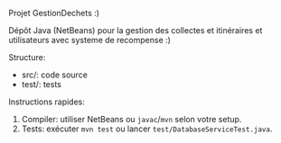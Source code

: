 Projet GestionDechets :)

Dépôt Java (NetBeans) pour la gestion des collectes et itinéraires et utilisateurs avec systeme de recompense :)

Structure:
- src/: code source
- test/: tests

Instructions rapides:
1. Compiler: utiliser NetBeans ou `javac`/`mvn` selon votre setup.
2. Tests: exécuter `mvn test` ou lancer `test/DatabaseServiceTest.java`.
